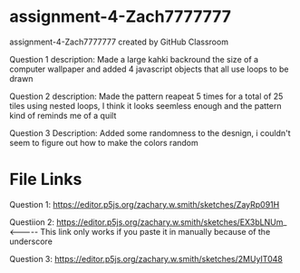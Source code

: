 # assignment-4-Zach7777777
assignment-4-Zach7777777 created by GitHub Classroom

Question 1 description: Made a large kahki backround the size of a computer wallpaper and added 4 javascript objects that all use loops to be drawn 

Question 2 description: Made the pattern reapeat 5 times for a total of 25 tiles using nested loops, I think 
it looks seemless enough and the pattern kind of reminds me of a quilt 

Question 3 Description: Added some randomness to the desnign, i couldn't seem to figure out how to make the colors random 


# File Links 
Question 1: https://editor.p5js.org/zachary.w.smith/sketches/ZayRp091H


Questiion 2: https://editor.p5js.org/zachary.w.smith/sketches/EX3bLNUm_ <----- This link only works if you paste it in manually because of the underscore 


Question 3: https://editor.p5js.org/zachary.w.smith/sketches/2MUyIT048
